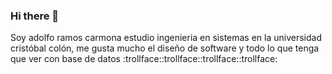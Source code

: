 ### Hi there 👋
Soy adolfo ramos carmona estudio ingenieria en sistemas en la universidad cristóbal colón, me gusta mucho el diseño de software y todo lo que tenga que ver con base de datos  :trollface::trollface::trollface::trollface:
